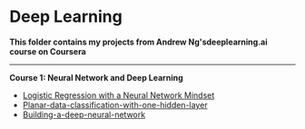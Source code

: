 # Deep Learning

**This folder contains my projects from Andrew Ng'sdeeplearning.ai course on Coursera**

----

**Course 1: Neural Network and Deep Learning**

  * [Logistic Regression with a Neural Network Mindset](https://github.com/Charlvdh/Data-Science/tree/master/deep_learning/Logistic-regression-with-a-neural-network-mindset)
  * [Planar-data-classification-with-one-hidden-layer](https://github.com/Charlvdh/Data-Science/tree/master/deep_learning/Planar-data-classification-with-one-hidden-layer)
  * [Building-a-deep-neural-network](https://github.com/Charlvdh/Data-Science/tree/master/deep_learning/Building-a-deep-neural-network)
